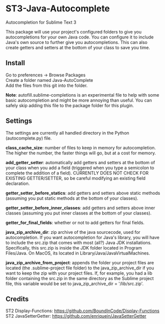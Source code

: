 # ST3-Java-Autocomplete
Autocompletion for Sublime Text 3  
  
This package will use your project's configured folders to give you autocompletions for your own Java code. You can configure it to include Java's own source to further give you autocompletions. This can also create getters and setters at the bottom of your class to save you time.  
  
## Install
Go to preferences -> Browse Packages  
Create a folder named Java-AutoComplete  
Add the files from this git into the folder.  
  
**Note**: autofill.sublime-completions is an experimental file to help with some basic autocompletion and might be more annoying than useful. You can safely skip adding this file to the package folder for this plugin.  
  
  
## Settings  
The settings are currently all handled directory in the Python (autocomplete.py) file.  
  
  
**class_cache_size**: number of files to keep in memory for autocompletion. The higher the number, the faster things will go, but at a cost for memory.  
  
**add_getter_setter**: automatically add getters and setters at the bottom of your class when you add a field (triggered when you type a semicolon to complete the addition of a field). CURRENTLY DOES NOT CHECK FOR EXISTING GETTER/SETTER, so be careful modifying an existing field declaration.  
  
**getter_setter_before_statics**: add getters and setters above static methods (assuming you put static methods at the bottom of your classes).  
  
**getter_setter_before_inner_classes**: add getters and setters above inner classes (assuming you put inner classes at the bottom of your classes).  
  
**getter_for_final_fields**: whether or not to add getters for final fields.  
  
**java_zip_archive_dir**: zip archive of the java sourcecode, used for autocompletion. If you want autocompletion for Java's library, you will have to include the src.zip that comes with most (all?) Java JDK installations. Specifically, this src.zip is inside the JDK folder located in Program Files/Java. On MacOS, its located in Library/Java/JavaVirtualMachines.  
  
**java_zip_archive_from_project**: appends the folder your project files are located (the .sublime-project file folder) to the java_zip_archive_dir if you want to keep the zip with your project files. If, for example, you had a lib folder containing the src.zip in the same directory as the Sublime project file, this variable would be set to java_zip_archive_dir = '/lib/src.zip'.  
  
  
## Credits
ST2 Display-Functions: https://github.com/BoundInCode/Display-Functions  
ST2 JavaSetterGetter: https://github.com/enriquein/JavaSetterGetter
